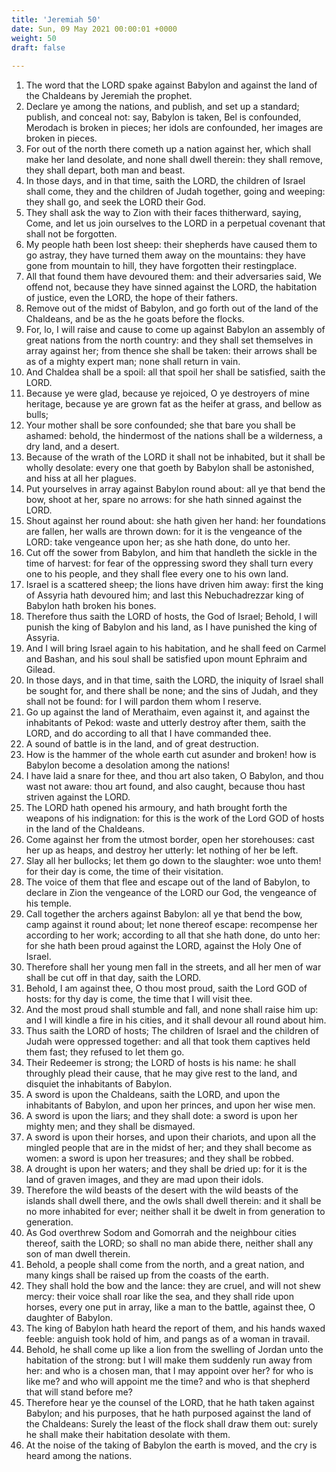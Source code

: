 ```yaml
---
title: 'Jeremiah 50'
date: Sun, 09 May 2021 00:00:01 +0000
weight: 50
draft: false
  
---
```


1. The word that the LORD spake against Babylon and against the land of the Chaldeans by Jeremiah the prophet.
2. Declare ye among the nations, and publish, and set up a standard; publish, and conceal not: say, Babylon is taken, Bel is confounded, Merodach is broken in pieces; her idols are confounded, her images are broken in pieces.
3. For out of the north there cometh up a nation against her, which shall make her land desolate, and none shall dwell therein: they shall remove, they shall depart, both man and beast.
4. In those days, and in that time, saith the LORD, the children of Israel shall come, they and the children of Judah together, going and weeping: they shall go, and seek the LORD their God.
5. They shall ask the way to Zion with their faces thitherward, saying, Come, and let us join ourselves to the LORD in a perpetual covenant that shall not be forgotten.
6. My people hath been lost sheep: their shepherds have caused them to go astray, they have turned them away on the mountains: they have gone from mountain to hill, they have forgotten their restingplace.
7. All that found them have devoured them: and their adversaries said, We offend not, because they have sinned against the LORD, the habitation of justice, even the LORD, the hope of their fathers.
8. Remove out of the midst of Babylon, and go forth out of the land of the Chaldeans, and be as the he goats before the flocks.
9. For, lo, I will raise and cause to come up against Babylon an assembly of great nations from the north country: and they shall set themselves in array against her; from thence she shall be taken: their arrows shall be as of a mighty expert man; none shall return in vain.
10. And Chaldea shall be a spoil: all that spoil her shall be satisfied, saith the LORD.
11. Because ye were glad, because ye rejoiced, O ye destroyers of mine heritage, because ye are grown fat as the heifer at grass, and bellow as bulls;
12. Your mother shall be sore confounded; she that bare you shall be ashamed: behold, the hindermost of the nations shall be a wilderness, a dry land, and a desert.
13. Because of the wrath of the LORD it shall not be inhabited, but it shall be wholly desolate: every one that goeth by Babylon shall be astonished, and hiss at all her plagues.
14. Put yourselves in array against Babylon round about: all ye that bend the bow, shoot at her, spare no arrows: for she hath sinned against the LORD.
15. Shout against her round about: she hath given her hand: her foundations are fallen, her walls are thrown down: for it is the vengeance of the LORD: take vengeance upon her; as she hath done, do unto her.
16. Cut off the sower from Babylon, and him that handleth the sickle in the time of harvest: for fear of the oppressing sword they shall turn every one to his people, and they shall flee every one to his own land.
17. Israel is a scattered sheep; the lions have driven him away: first the king of Assyria hath devoured him; and last this Nebuchadrezzar king of Babylon hath broken his bones.
18. Therefore thus saith the LORD of hosts, the God of Israel; Behold, I will punish the king of Babylon and his land, as I have punished the king of Assyria.
19. And I will bring Israel again to his habitation, and he shall feed on Carmel and Bashan, and his soul shall be satisfied upon mount Ephraim and Gilead.
20. In those days, and in that time, saith the LORD, the iniquity of Israel shall be sought for, and there shall be none; and the sins of Judah, and they shall not be found: for I will pardon them whom I reserve.
21. Go up against the land of Merathaim, even against it, and against the inhabitants of Pekod: waste and utterly destroy after them, saith the LORD, and do according to all that I have commanded thee.
22. A sound of battle is in the land, and of great destruction.
23. How is the hammer of the whole earth cut asunder and broken! how is Babylon become a desolation among the nations!
24. I have laid a snare for thee, and thou art also taken, O Babylon, and thou wast not aware: thou art found, and also caught, because thou hast striven against the LORD.
25. The LORD hath opened his armoury, and hath brought forth the weapons of his indignation: for this is the work of the Lord GOD of hosts in the land of the Chaldeans.
26. Come against her from the utmost border, open her storehouses: cast her up as heaps, and destroy her utterly: let nothing of her be left.
27. Slay all her bullocks; let them go down to the slaughter: woe unto them! for their day is come, the time of their visitation.
28. The voice of them that flee and escape out of the land of Babylon, to declare in Zion the vengeance of the LORD our God, the vengeance of his temple.
29. Call together the archers against Babylon: all ye that bend the bow, camp against it round about; let none thereof escape: recompense her according to her work; according to all that she hath done, do unto her: for she hath been proud against the LORD, against the Holy One of Israel.
30. Therefore shall her young men fall in the streets, and all her men of war shall be cut off in that day, saith the LORD.
31. Behold, I am against thee, O thou most proud, saith the Lord GOD of hosts: for thy day is come, the time that I will visit thee.
32. And the most proud shall stumble and fall, and none shall raise him up: and I will kindle a fire in his cities, and it shall devour all round about him.
33. Thus saith the LORD of hosts; The children of Israel and the children of Judah were oppressed together: and all that took them captives held them fast; they refused to let them go.
34. Their Redeemer is strong; the LORD of hosts is his name: he shall throughly plead their cause, that he may give rest to the land, and disquiet the inhabitants of Babylon.
35. A sword is upon the Chaldeans, saith the LORD, and upon the inhabitants of Babylon, and upon her princes, and upon her wise men.
36. A sword is upon the liars; and they shall dote: a sword is upon her mighty men; and they shall be dismayed.
37. A sword is upon their horses, and upon their chariots, and upon all the mingled people that are in the midst of her; and they shall become as women: a sword is upon her treasures; and they shall be robbed.
38. A drought is upon her waters; and they shall be dried up: for it is the land of graven images, and they are mad upon their idols.
39. Therefore the wild beasts of the desert with the wild beasts of the islands shall dwell there, and the owls shall dwell therein: and it shall be no more inhabited for ever; neither shall it be dwelt in from generation to generation.
40. As God overthrew Sodom and Gomorrah and the neighbour cities thereof, saith the LORD; so shall no man abide there, neither shall any son of man dwell therein.
41. Behold, a people shall come from the north, and a great nation, and many kings shall be raised up from the coasts of the earth.
42. They shall hold the bow and the lance: they are cruel, and will not shew mercy: their voice shall roar like the sea, and they shall ride upon horses, every one put in array, like a man to the battle, against thee, O daughter of Babylon.
43. The king of Babylon hath heard the report of them, and his hands waxed feeble: anguish took hold of him, and pangs as of a woman in travail.
44. Behold, he shall come up like a lion from the swelling of Jordan unto the habitation of the strong: but I will make them suddenly run away from her: and who is a chosen man, that I may appoint over her? for who is like me? and who will appoint me the time? and who is that shepherd that will stand before me?
45. Therefore hear ye the counsel of the LORD, that he hath taken against Babylon; and his purposes, that he hath purposed against the land of the Chaldeans: Surely the least of the flock shall draw them out: surely he shall make their habitation desolate with them.
46. At the noise of the taking of Babylon the earth is moved, and the cry is heard among the nations.
